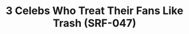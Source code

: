 ---
ee_id: '4391'
site: '1'
type: '2'
url: 2017-049-3-celebs-who-treat-their-fans-like-trash
title: 3 Celebs Who Treat Their Fans Like Trash (SRF-047)
year: '2017'
display_year: '2017'
medium: Fidigit spinner
dims: ''
pitch: ''
ps: ''
live_url: ''
related: ''
youtube: ''
related_code: ''
imgs: celebs-2017-049-database-jih--d17f.jpg
subheading: ''
download: ''
add_credit: ''
commission: ''
layout: things-i-made
---